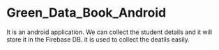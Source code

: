 # Green_Data_Book_Android

It is an android application. We can collect the student details and it will store it in the Firebase DB. it is used to collect the deatils easily.
